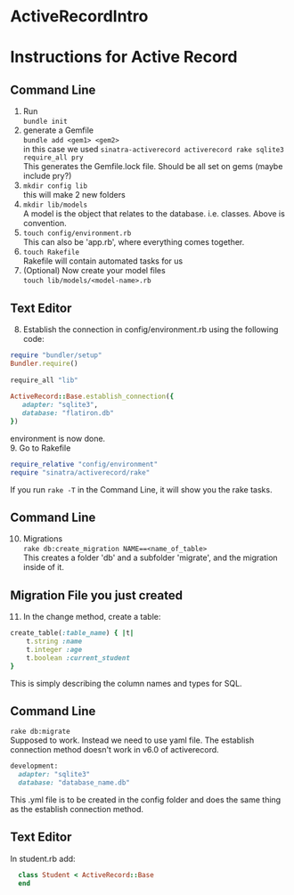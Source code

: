 # ActiveRecordIntro
# Instructions for Active Record
## Command Line  
1. Run  
`bundle init`  
2. generate a Gemfile  
`bundle add <gem1> <gem2>`  
in this case we used `sinatra-activerecord activerecord rake sqlite3 require_all pry`  
This generates the Gemfile.lock file. Should be all set on gems (maybe include pry?)  
3. `mkdir config lib`  
this will make 2 new folders  
4. `mkdir lib/models`  
A model is the object that relates to the database. i.e. classes. Above is convention.  
5. `touch config/environment.rb`  
This can also be 'app.rb', where everything comes together.  
6. `touch Rakefile`  
Rakefile will contain automated tasks for us  
7. (Optional) Now create your model files  
`touch lib/models/<model-name>.rb`  
## Text Editor  
8. Establish the connection in config/environment.rb using the following code:  
```ruby
require "bundler/setup"  
Bundler.require()  
    
require_all "lib"  
    
ActiveRecord::Base.establish_connection({  
   adapter: "sqlite3",  
   database: "flatiron.db"  
})
```
environment is now done.  
9. Go to Rakefile  
```ruby
require_relative "config/environment"  
require "sinatra/activerecord/rake"
```
If you run `rake -T` in the Command Line, it will show you the rake tasks.  
## Command Line  
10. Migrations  
`rake db:create_migration NAME==<name_of_table>`  
This creates a folder 'db' and a subfolder 'migrate', and the migration inside of it.  
## Migration File you just created  
11. In the change method, create a table:  
```ruby
create_table(:table_name) { |t|  
    t.string :name  
    t.integer :age  
    t.boolean :current_student  
}
```
This is simply describing the column names and types for SQL.  
## Command Line  
`rake db:migrate`  
Supposed to work. Instead we need to use yaml file.  The establish connection method doesn't work in v6.0 of activerecord.  
```ruby
development:
  adapter: "sqlite3"
  database: "database_name.db"
```
This .yml file is to be created in the config folder and does the same thing as the establish connection method.   
## Text Editor  
In student.rb add:  
```ruby
  class Student < ActiveRecord::Base  
  end  
```
